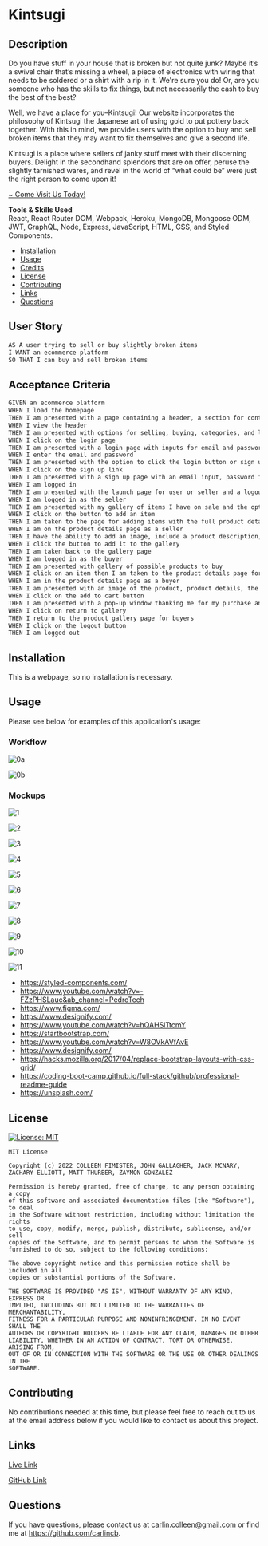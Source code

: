 # Kintsugi

## Description

Do you have stuff in your house that is broken but not quite junk? Maybe it’s a swivel chair that’s missing a wheel, a piece of electronics with wiring that needs to be soldered or a shirt with a rip in it. We're sure you do! Or, are you someone who has the skills to fix things, but not necessarily the cash to buy the best of the best?

Well, we have a place for you–Kintsugi! Our website incorporates the philosophy of Kintsugi the Japanese art of using gold to put pottery back together. With this in mind, we provide users with the option to buy and sell broken items that they may want to fix themselves and give a second life.

Kintsugi is a place where sellers of janky stuff meet with their discerning buyers. Delight in the secondhand splendors that are on offer, peruse the slightly tarnished wares, and revel in the world of “what could be” were just the right person to come upon it!

[~ Come Visit Us Today!](https://the-kintsugi-app.herokuapp.com/)

**Tools & Skills Used**<br>
React, React Router DOM, Webpack, Heroku, MongoDB, Mongoose ODM, JWT, GraphQL, Node, Express, JavaScript, HTML, CSS, and Styled Components.

- [Installation](#installation)
- [Usage](#usage)
- [Credits](#credits)
- [License](#license)
- [Contributing](#contributing)
- [Links](#links)
- [Questions](#questions)

## User Story

```md
AS A user trying to sell or buy slightly broken items
I WANT an ecommerce platform
SO THAT I can buy and sell broken items
```

## Acceptance Criteria

```md
GIVEN an ecommerce platform
WHEN I load the homepage
THEN I am presented with a page containing a header, a section for content
WHEN I view the header
THEN I am presented with options for selling, buying, categories, and login
WHEN I click on the login page
THEN I am presented with a login page with inputs for email and password
WHEN I enter the email and password
THEN I am presented with the option to click the login button or sign up for a new account
WHEN I click on the sign up link
THEN I am presented with a sign up page with an email input, password input, and sign up button
WHEN I am logged in
THEN I am presented with the launch page for user or seller and a logout button is included in the navbar
WHEN I am logged in as the seller
THEN I am presented with my gallery of items I have on sale and the option to add an item to the gallery
WHEN I click on the button to add an item
THEN I am taken to the page for adding items with the full product details
WHEN I am on the product details page as a seller
THEN I have the ability to add an image, include a product description, include a price, and add it to the gallery
WHEN I click the button to add it to the gallery
THEN I am taken back to the gallery page
WHEN I am logged in as the buyer
THEN I am presented with gallery of possible products to buy
WHEN I click on an item then I am taken to the product details page for buyers
WHEN I am in the product details page as a buyer
THEN I am presented with an image of the product, product details, the item price, and add to cart button
WHEN I click on the add to cart button
THEN I am presented with a pop-up window thanking me for my purchase and a button to return to the gallery
WHEN I click on return to gallery
THEN I return to the product gallery page for buyers
WHEN I click on the logout button
THEN I am logged out
```

## Installation

This is a webpage, so no installation is necessary.

## Usage

Please see below for examples of this application's usage:

### Workflow

![0a](client/public/images/0a.png)

![0b](client/public/images/0b.png)

### Mockups

![1](client/public/images/1.png)

![2](client/public/images/2.png)

![3](client/public/images/3.png)

![4](client/public/images/4.png)

![5](client/public/images/5.png)

![6](client/public/images/6.png)

![7](client/public/images/7.png)

![8](client/public/images/8.png)

![9](client/public/images/9.png)

![10](client/public/images/10.png)

![11](client/public/images/11.png)

- https://styled-components.com/
- https://www.youtube.com/watch?v=-FZzPHSLauc&ab_channel=PedroTech
- https://www.figma.com/
- https://www.designify.com/
- https://www.youtube.com/watch?v=hQAHSlTtcmY
- https://startbootstrap.com/
- https://www.youtube.com/watch?v=W8OVkAVfAvE
- https://www.designify.com/
- https://hacks.mozilla.org/2017/04/replace-bootstrap-layouts-with-css-grid/
- https://coding-boot-camp.github.io/full-stack/github/professional-readme-guide
- https://unsplash.com/

## License

[![License: MIT](https://img.shields.io/badge/License-MIT-yellow.svg)](https://opensource.org/licenses/MIT)<br/>

    MIT License

    Copyright (c) 2022 COLLEEN FIMISTER, JOHN GALLAGHER, JACK MCNARY, ZACHARY ELLIOTT, MATT THURBER, ZAYMON GONZALEZ

    Permission is hereby granted, free of charge, to any person obtaining a copy
    of this software and associated documentation files (the "Software"), to deal
    in the Software without restriction, including without limitation the rights
    to use, copy, modify, merge, publish, distribute, sublicense, and/or sell
    copies of the Software, and to permit persons to whom the Software is
    furnished to do so, subject to the following conditions:

    The above copyright notice and this permission notice shall be included in all
    copies or substantial portions of the Software.

    THE SOFTWARE IS PROVIDED "AS IS", WITHOUT WARRANTY OF ANY KIND, EXPRESS OR
    IMPLIED, INCLUDING BUT NOT LIMITED TO THE WARRANTIES OF MERCHANTABILITY,
    FITNESS FOR A PARTICULAR PURPOSE AND NONINFRINGEMENT. IN NO EVENT SHALL THE
    AUTHORS OR COPYRIGHT HOLDERS BE LIABLE FOR ANY CLAIM, DAMAGES OR OTHER
    LIABILITY, WHETHER IN AN ACTION OF CONTRACT, TORT OR OTHERWISE, ARISING FROM,
    OUT OF OR IN CONNECTION WITH THE SOFTWARE OR THE USE OR OTHER DEALINGS IN THE
    SOFTWARE.

## Contributing

No contributions needed at this time, but please feel free to reach out to us at the email address below if you would like to contact us about this project.

## Links

[Live Link](https://the-kintsugi-app.herokuapp.com/)

[GitHub Link](https://github.com/carlincb/johnslist)

## Questions

If you have questions, please contact us at carlin.colleen@gmail.com or find me at https://github.com/carlincb.
